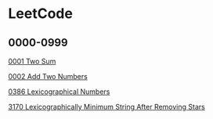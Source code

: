 # LeetCode

## 0000-0999
[0001 Two Sum](src/Q_0000_0999/TwoSum.java)

[0002 Add Two Numbers](src/Q_0000_0999/AddTwoNumbers.java)

[0386 Lexicographical Numbers](src/Q_0000_0999/LexicographicalNumbers.java)

[3170 Lexicographically Minimum String After Removing Stars](src/Q_3000_3999/LexicographicallyMinimumStringAfterRemovingStars.java)